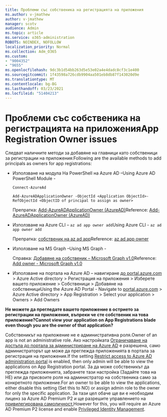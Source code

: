 ```yaml
---
title: Проблеми със собственика на регистрацията на приложения
ms.author: v-jmathew
author: v-jmathew
manager: scotv
audience: Admin
ms.topic: article
ms.service: o365-administration
ROBOTS: NOINDEX, NOFOLLOW
localization_priority: Normal
ms.collection: Adm_O365
ms.custom:
- "9004352"
- "9655"
ms.openlocfilehash: 9dc3b1d54bb263d5e53e02a4e4dadc8cf3c1e400
ms.sourcegitcommit: 1f43598a726cdb9904aa501eb8db87f143020d9e
ms.translationtype: MT
ms.contentlocale: bg-BG
ms.lasthandoff: 03/23/2021
ms.locfileid: "51404213"
---
```

# <a name="app-registration-owner-issues"></a><span data-ttu-id="34551-102">Проблеми със собственика на регистрацията на приложения</span><span class="sxs-lookup"><span data-stu-id="34551-102">App Registration Owner issues</span></span>

<span data-ttu-id="34551-103">Следват наличните методи за добавяне на главници като собственици за регистрации на приложения:</span><span class="sxs-lookup"><span data-stu-id="34551-103">Following are the available methods to add principals as owners for app registrations:</span></span>

- <span data-ttu-id="34551-104">Използване на модула На PowerShell на Azure AD –</span><span class="sxs-lookup"><span data-stu-id="34551-104">Using Azure AD PowerShell Module -</span></span>

    `Connect-AzureAd`

    `Add-AzureADApplicationOwner -ObjectId <Application ObjectId>-RefObjectId <ObjectID of principal to assign as owner>`

    <span data-ttu-id="34551-105">Препратка: [Add-AzureADApplicationOwner (AzureAD)](https://docs.microsoft.com/powershell/module/azuread/add-azureadapplicationowner)</span><span class="sxs-lookup"><span data-stu-id="34551-105">Reference: [Add-AzureADApplicationOwner (AzureAD)](https://docs.microsoft.com/powershell/module/azuread/add-azureadapplicationowner)</span></span>
- <span data-ttu-id="34551-106">Използване на Azure CLI – `az ad app owner add`</span><span class="sxs-lookup"><span data-stu-id="34551-106">Using Azure CLI - `az ad app owner add`</span></span>

    <span data-ttu-id="34551-107">Препратка: [собственик на az ad app](https://docs.microsoft.com/cli/azure/ad/app/owner)</span><span class="sxs-lookup"><span data-stu-id="34551-107">Reference: [az ad app owner](https://docs.microsoft.com/cli/azure/ad/app/owner)</span></span>
- <span data-ttu-id="34551-108">Използване на MS Graph –</span><span class="sxs-lookup"><span data-stu-id="34551-108">Using MS Graph -</span></span>

    <span data-ttu-id="34551-109">Справка: [Добавяне на собственик – Microsoft Graph v1.0](https://docs.microsoft.com/graph/api/application-post-owners)</span><span class="sxs-lookup"><span data-stu-id="34551-109">Reference: [Add owner - Microsoft Graph v1.0](https://docs.microsoft.com/graph/api/application-post-owners)</span></span>
- <span data-ttu-id="34551-110">Използване на портала на Azure AD – навигиране [до portal.azure.com](https://portal.azure.com/) > Azure Active directory > Регистрация на приложения > Изберете вашето приложение > Собственици > Добавяне на собственици</span><span class="sxs-lookup"><span data-stu-id="34551-110">Using the Azure AD Portal - Navigate to [portal.azure.com](https://portal.azure.com/) > Azure Active directory > App Registration > Select your application > Owners > Add Owners</span></span>

<span data-ttu-id="34551-111">**Не можете да прегледате вашето приложение в острието за регистрации на приложения, въпреки че сте собственик на това приложение?**</span><span class="sxs-lookup"><span data-stu-id="34551-111">**Cannot view your application on App Registrations blade even though you are the owner of that application?**</span></span>

<span data-ttu-id="34551-112">Собственикът на приложение не е административна роля.</span><span class="sxs-lookup"><span data-stu-id="34551-112">Owner of an app is not an administrative role.</span></span> <span data-ttu-id="34551-113">Ако настройката [Ограничаване на достъпа до портала за администриране на Azure AD](https://docs.microsoft.com/azure/active-directory/fundamentals/users-default-permissions) е разрешена, само администраторът ще може да преглежда приложенията в портала за регистрация на приложения.</span><span class="sxs-lookup"><span data-stu-id="34551-113">If the setting [Restrict access to Azure AD administration portal](https://docs.microsoft.com/azure/active-directory/fundamentals/users-default-permissions) is enabled, then only admin will be able to view the applications on App Registration portal.</span></span> <span data-ttu-id="34551-114">За да може собственикът да преглежда приложенията, забранете тази настройка (Задайте това на НЕ) или да присвоите роля на администратор на собственика само за конкретното приложение.</span><span class="sxs-lookup"><span data-stu-id="34551-114">For an owner to be able to view the applications, either disable this setting (Set this to NO) or assign admin role to the owner for only the specific application.</span></span> <span data-ttu-id="34551-115">За тази цел обаче ще ви е необходим лиценз за Azure AD Premium P2 и ще разрешите управлението на [привилегирована самоличност.](https://docs.microsoft.com/azure/active-directory/privileged-identity-management/pim-configure)</span><span class="sxs-lookup"><span data-stu-id="34551-115">However for this, you will require an Azure AD Premium P2 license and enable [Privileged Identity Management](https://docs.microsoft.com/azure/active-directory/privileged-identity-management/pim-configure).</span></span>
